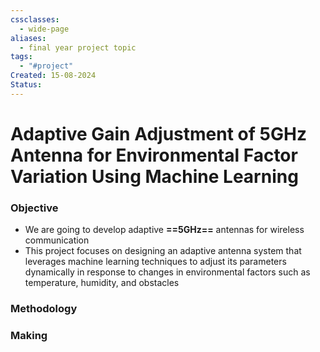 ```yaml
---
cssclasses:
  - wide-page
aliases:
  - final year project topic
tags:
  - "#project"
Created: 15-08-2024
Status:
---
```

# Adaptive Gain Adjustment of 5GHz Antenna for Environmental Factor Variation Using Machine Learning

### Objective
- We are going to develop adaptive **==5GHz==** antennas for wireless communication 
- This project focuses on designing an adaptive antenna system that leverages machine learning techniques to adjust its parameters dynamically in response to changes in environmental factors such as temperature, humidity, and obstacles 

### Methodology


### Making

